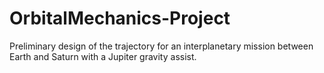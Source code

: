 # OrbitalMechanics-Project
Preliminary design of the trajectory for an interplanetary mission between Earth and Saturn with a Jupiter gravity assist.
